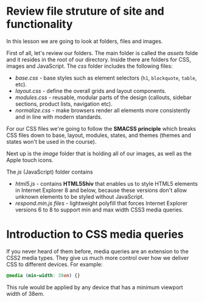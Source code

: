 # Review file struture of site and functionality

In this lesson we are going to look at folders, files and images.

First of all, let's review our folders. The main folder is called the *assets* folde and it resides in the root of our directory. Inside there are folders for CSS, images and JavaScript. The *css* folder includes the following files:

* *base.css* - base styles such as element selectors (`h1`, `blockquote`, `table`, etc).
* *layout.css* - define the overall grids and layout components.
* *modules.css* - reusable, modular parts of the design (callouts, sidebar sections, product lists, navigation etc).
* *normalize.css* - make browsers render all elements more consistently and in line with modern standards.

For our CSS files we're going to follow the **SMACSS principle** which breaks CSS files down to base, layout, modules, states, and themes (themes and states won't be used in the course).

Next up is the *image* folder that is holding all of our images, as well as the Apple touch icons.

The *js* (JavaScript) folder contains

* *html5.js* - contains **HTML5Shiv** that enables us to style HTML5 elements in Internet Explorer 8 and below, because these versions don't allow unknown elements to be styled without JavaScript.
* *respond.min.js files* - lightweight polyfill that forces Internet Explorer versions 6 to 8 to support min and max width CSS3 media queries.

# Introduction to CSS media queries

If you never heard of them before, media queries are an extension to the CSS2 media types. They give us much more control over how we deliver CSS to different devices. For example:

```css
@media (min-width: 38em) {}
```

This rule would be applied by any device that has a minimum viewport width of 38em.